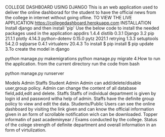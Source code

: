 COLLEGE DASHBOARD USING DJANGO
This is an web application used to deliver the online dashborad for the student to have the official news from the college in internet without going ofline.
TO VIEW THE LIVE APPLICATION https://collegedashboard.herokuapp.com
INSTALLATION
Install django and then install 'pip'
Use the below code to install the needed packages used in the application
appdirs          1.4.4
distlib          0.3.1
Django           3.2
pip              21.1.1
plotly           4.14.3
python-dotenv    0.15.0
pytz             2021.1
retrying         1.3.3
setuptools       54.2.0
sqlparse         0.4.1
virtualenv       20.4.3
To install
$ pip install
 $ pip update
3.To create the model in django

python manage.py makemigrations
python manage.py migrate
4.How to run the application. from the current directory run the code from bash

python manage.py runserver

Models
Admin
Staffs
Student
Admin
Admin can add/delete/disable user,group policy.
Admin can change the content of all database field,add,edit and delete.
Staffs
Staffs of individual department is given by login id and password witha help of admin.
Staffs have the definite group policy to view and edit the data.
Students/Public
Users can see the online dashboard by visiting the link given and can know the official information given in an form of scrollable notification wich can be downloaded.
Topper informatin of past academinyear / Exams conducted by the college.
Status of the colege strength of definite department and overall information in an form of virtulization.
